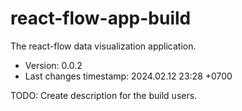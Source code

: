 <!--
@since 2024.02.10, 21:29
@changed 2024.02.10, 21:29
-->

# react-flow-app-build

The react-flow data visualization application.

- Version: 0.0.2
- Last changes timestamp: 2024.02.12 23:28 +0700

TODO: Create description for the build users.
